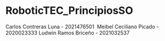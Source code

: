 # RoboticTEC_PrincipiosSO

Carlos Contreras Luna - 2021476501 
Meibel Ceciliano Picado - 2020023333
Ludwin Ramos Briceño - 2021032537
